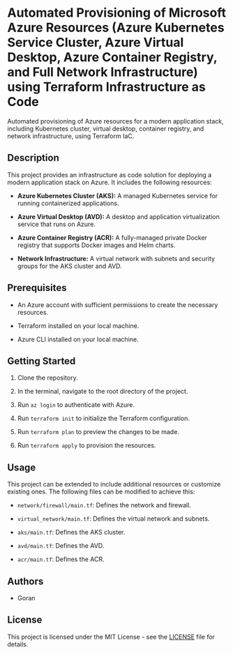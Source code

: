# Automated Provisioning of Microsoft Azure Resources (Azure Kubernetes Service Cluster, Azure Virtual Desktop, Azure Container Registry, and Full Network Infrastructure) using Terraform Infrastructure as Code

Automated provisioning of Azure resources for a modern application stack, including Kubernetes cluster, virtual desktop, container registry, and network infrastructure, using Terraform IaC.

## Description

This project provides an infrastructure as code solution for deploying a modern application stack on Azure. It includes the following resources:

- **Azure Kubernetes Cluster (AKS):** A managed Kubernetes service for running containerized applications.

- **Azure Virtual Desktop (AVD):** A desktop and application virtualization service that runs on Azure.

- **Azure Container Registry (ACR):** A fully-managed private Docker registry that supports Docker images and Helm charts.

- **Network Infrastructure:** A virtual network with subnets and security groups for the AKS cluster and AVD.

## Prerequisites

- An Azure account with sufficient permissions to create the necessary resources.

- Terraform installed on your local machine.

- Azure CLI installed on your local machine.

## Getting Started

1. Clone the repository.

2. In the terminal, navigate to the root directory of the project.

3. Run `az login` to authenticate with Azure.

4. Run `terraform init` to initialize the Terraform configuration.

5. Run `terraform plan` to preview the changes to be made.

6. Run `terraform apply` to provision the resources.

## Usage

This project can be extended to include additional resources or customize existing ones. The following files can be modified to achieve this:

- `network/firewall/main.tf`: Defines the network and firewall.

- `virtual_network/main.tf`: Defines the virtual network and subnets.

- `aks/main.tf`: Defines the AKS cluster.

- `avd/main.tf`: Defines the AVD.

- `acr/main.tf`: Defines the ACR.

## Authors

- Goran

## License

This project is licensed under the MIT License - see the [LICENSE](LICENSE.md) file for details.
